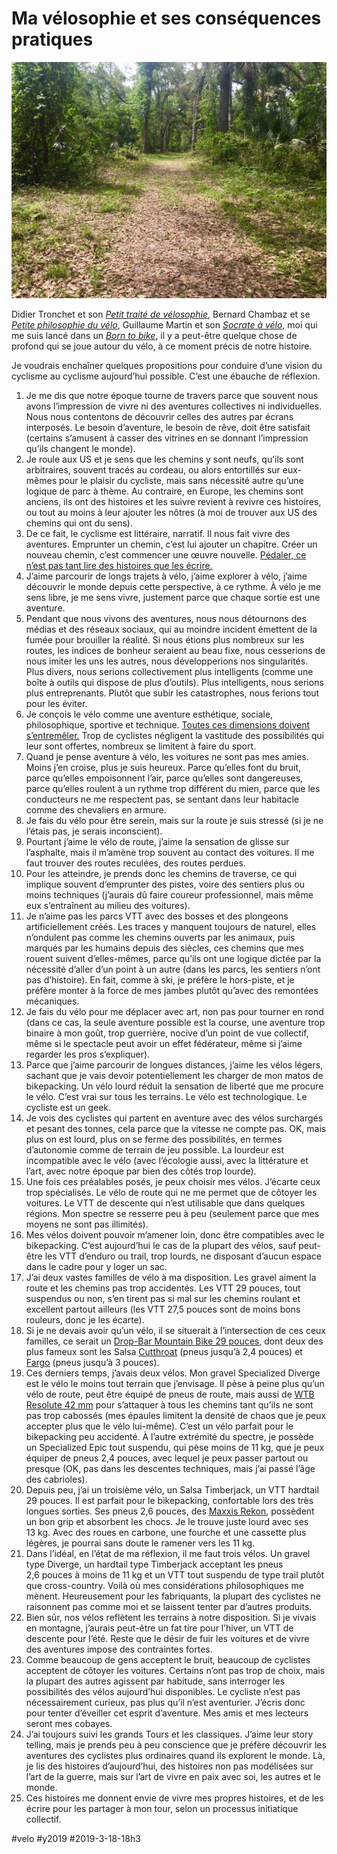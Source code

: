 # Ma vélosophie et ses conséquences pratiques

![L'aventure](_i/IMG_3970.webp)

Didier Tronchet et son [*Petit traité de vélosophie*](https://www.amazon.fr/Petit-trait%C3%A9-v%C3%A9losophie-Didier-TRONCHET/dp/2259227643/), Bernard Chambaz et se [*Petite philosophie du vélo*](https://www.amazon.fr/gp/product/2081331055), Guillaume Martin et son [*Socrate à vélo*](https://www.amazon.fr/Socrate-%C3%A0-v%C3%A9lo-France-philosophes/dp/2246815754/), moi qui me suis lancé dans un *[Born to bike](../../page/borntobike)*, il y a peut-être quelque chose de profond qui se joue autour du vélo, à ce moment précis de notre histoire.

Je voudrais enchaîner quelques propositions pour conduire d’une vision du cyclisme au cyclisme aujourd’hui possible. C’est une ébauche de réflexion.

1. Je me dis que notre époque tourne de travers parce que souvent nous avons l’impression de vivre ni des aventures collectives ni individuelles. Nous nous contentons de découvrir celles des autres par écrans interposés. Le besoin d’aventure, le besoin de rêve, doit être satisfait (certains s’amusent à casser des vitrines en se donnant l’impression qu’ils changent le monde).
2. Je roule aux US et je sens que les chemins y sont neufs, qu’ils sont arbitraires, souvent tracés au cordeau, ou alors entortillés sur eux-mêmes pour le plaisir du cycliste, mais sans nécessité autre qu’une logique de parc à thème. Au contraire, en Europe, les chemins sont anciens, ils ont des histoires et les suivre revient à revivre ces histoires, ou tout au moins à leur ajouter les nôtres (à moi de trouver aux US des chemins qui ont du sens).
3. De ce fait, le cyclisme est littéraire, narratif. Il nous fait vivre des aventures. Emprunter un chemin, c’est lui ajouter un chapitre. Créer un nouveau chemin, c’est commencer une œuvre nouvelle. [Pédaler, ce n’est pas tant lire des histoires que les écrire.](../2/le-velo-comme-ecriture.md)
4. J’aime parcourir de longs trajets à vélo, j’aime explorer à vélo, j’aime découvrir le monde depuis cette perspective, à ce rythme. À vélo je me sens libre, je me sens vivre, justement parce que chaque sortie est une aventure.
5. Pendant que nous vivons des aventures, nous nous détournons des médias et des réseaux sociaux, qui au moindre incident émettent de la fumée pour brouiller la réalité. Si nous étions plus nombreux sur les routes, les indices de bonheur seraient au beau fixe, nous cesserions de nous imiter les uns les autres, nous développerions nos singularités. Plus divers, nous serions collectivement plus intelligents (comme une boîte à outils qui dispose de plus d’outils). Plus intelligents, nous serions plus entreprenants. Plutôt que subir les catastrophes, nous ferions tout pour les éviter.
6. Je conçois le vélo comme une aventure esthétique, sociale, philosophique, sportive et technique. [Toutes ces dimensions doivent s’entremêler.](../../2018/11/lart-du-velo.md) Trop de cyclistes négligent la vastitude des possibilités qui leur sont offertes, nombreux se limitent à faire du sport.
7. Quand je pense aventure à vélo, les voitures ne sont pas mes amies. Moins j’en croise, plus je suis heureux. Parce qu’elles font du bruit, parce qu’elles empoisonnent l’air, parce qu’elles sont dangereuses, parce qu’elles roulent à un rythme trop différent du mien, parce que les conducteurs ne me respectent pas, se sentant dans leur habitacle comme des chevaliers en armure.
8. Je fais du vélo pour être serein, mais sur la route je suis stressé (si je ne l’étais pas, je serais inconscient).
9. Pourtant j’aime le vélo de route, j’aime la sensation de glisse sur l’asphalte, mais il m’amène trop souvent au contact des voitures. Il me faut trouver des routes reculées, des routes perdues.
10. Pour les atteindre, je prends donc les chemins de traverse, ce qui implique souvent d’emprunter des pistes, voire des sentiers plus ou moins techniques (j’aurais dû faire coureur professionnel, mais même eux s’entraînent au milieu des voitures).
11. Je n’aime pas les parcs VTT avec des bosses et des plongeons artificiellement créés. Les traces y manquent toujours de naturel, elles n’ondulent pas comme les chemins ouverts par les animaux, puis marqués par les humains depuis des siècles, ces chemins que mes rouent suivent d’elles-mêmes, parce qu’ils ont une logique dictée par la nécessité d’aller d’un point à un autre (dans les parcs, les sentiers n’ont pas d’histoire). En fait, comme à ski, je préfère le hors-piste, et je préfère monter à la force de mes jambes plutôt qu’avec des remontées mécaniques.
12. Je fais du vélo pour me déplacer avec art, non pas pour tourner en rond (dans ce cas, la seule aventure possible est la course, une aventure trop binaire à mon goût, trop guerrière, nocive d’un point de vue collectif, même si le spectacle peut avoir un effet fédérateur, même si j’aime regarder les pros s’expliquer).
13. Parce que j’aime parcourir de longues distances, j’aime les vélos légers, sachant que je vais devoir potentiellement les charger de mon matos de bikepacking. Un vélo lourd réduit la sensation de liberté que me procure le vélo. C’est vrai sur tous les terrains. Le vélo est technologique. Le cycliste est un geek.
14. Je vois des cyclistes qui partent en aventure avec des vélos surchargés et pesant des tonnes, cela parce que la vitesse ne compte pas. OK, mais plus on est lourd, plus on se ferme des possibilités, en termes d’autonomie comme de terrain de jeu possible. La lourdeur est incompatible avec le vélo (avec l’écologie aussi, avec la littérature et l’art, avec notre époque par bien des côtés trop lourde).
15. Une fois ces préalables posés, je peux choisir mes vélos. J’écarte ceux trop spécialisés. Le vélo de route qui ne me permet que de côtoyer les voitures. Le VTT de descente qui n’est utilisable que dans quelques régions. Mon spectre se resserre peu à peu (seulement parce que mes moyens ne sont pas illimités).
16. Mes vélos doivent pouvoir m’amener loin, donc être compatibles avec le bikepacking. C’est aujourd’hui le cas de la plupart des vélos, sauf peut-être les VTT d’enduro ou trail, trop lourds, ne disposant d’aucun espace dans le cadre pour y loger un sac.
17. J’ai deux vastes familles de vélo à ma disposition. Les gravel aiment la route et les chemins pas trop accidentés. Les VTT 29 pouces, tout suspendus ou non, s’en tirent pas si mal sur les chemins roulant et excellent partout ailleurs (les VTT 27,5 pouces sont de moins bons rouleurs, donc je les écarte).
18. Si je ne devais avoir qu’un vélo, il se situerait à l’intersection de ces ceux familles, ce serait un [Drop-Bar Mountain Bike 29 pouces](http://www.bikepacking.com/index/drop-bar-mountain-bikes-29er/), dont deux des plus fameux sont les Salsa [Cutthroat](https://salsacycles.com/bikes/cutthroat/2019_cutthroat_force_1) (pneus jusqu’à 2,4 pouces) et [Fargo](https://salsacycles.com/bikes/fargo/2019_fargo_apex_1) (pneus jusqu’à 3 pouces).
19. Ces derniers temps, j’avais deux vélos. Mon gravel Specialized Diverge est le vélo le moins tout terrain que j’envisage. Il pèse à peine plus qu’un vélo de route, peut être équipé de pneus de route, mais aussi de [WTB Resolute 42 mm](https://www.wtb.com/products/resolute) pour s’attaquer à tous les chemins tant qu’ils ne sont pas trop cabossés (mes épaules limitent la densité de chaos que je peux accepter plus que le vélo lui-même). C’est un vélo parfait pour le bikepacking peu accidenté. À l’autre extrémité du spectre, je possède un Specialized Epic tout suspendu, qui pèse moins de 11 kg, que je peux équiper de pneus 2,4 pouces, avec lequel je peux passer partout ou presque (OK, pas dans les descentes techniques, mais j’ai passé l’âge des cabrioles).
20. Depuis peu, j’ai un troisième vélo, un Salsa Timberjack, un VTT hardtail 29 pouces. Il est parfait pour le bikepacking, confortable lors des très longues sorties. Ses pneus 2,6 pouces, des [Maxxis Rekon](https://www.maxxis.com/catalog/tire-559-140-rekon), possèdent un bon grip et absorbent les chocs. Je le trouve juste lourd avec ses 13 kg. Avec des roues en carbone, une fourche et une cassette plus légères, je pourrai sans doute le ramener vers les 11 kg.
21. Dans l’idéal, en l’état de ma réflexion, il me faut trois vélos. Un gravel type Diverge, un hardtail type Timberjack acceptant les pneus 2,6 pouces à moins de 11 kg et un VTT tout suspendu de type trail plutôt que cross-country. Voilà où mes considérations philosophiques me mènent. Heureusement pour les fabriquants, la plupart des cyclistes ne raisonnent pas comme moi et se laissent tenter par d’autres produits.
22. Bien sûr, nos vélos reflètent les terrains à notre disposition. Si je vivais en montagne, j’aurais peut-être un fat tire pour l’hiver, un VTT de descente pour l’été. Reste que le désir de fuir les voitures et de vivre des aventures impose des contraintes fortes.
23. Comme beaucoup de gens acceptent le bruit, beaucoup de cyclistes acceptent de côtoyer les voitures. Certains n’ont pas trop de choix, mais la plupart des autres agissent par habitude, sans interroger les possibilités des vélos aujourd’hui disponibles. Le cycliste n’est pas nécessairement curieux, pas plus qu’il n’est aventurier. J’écris donc pour tenter d’éveiller cet esprit d’aventure. Mes amis et mes lecteurs seront mes cobayes.
24. J’ai toujours suivi les grands Tours et les classiques. J’aime leur story telling, mais je prends peu à peu conscience que je préfère découvrir les aventures des cyclistes plus ordinaires quand ils explorent le monde. Là, je lis des histoires d’aujourd’hui, des histoires non pas modélisées sur l’art de la guerre, mais sur l’art de vivre en paix avec soi, les autres et le monde.
25. Ces histoires me donnent envie de vivre mes propres histoires, et de les écrire pour les partager à mon tour, selon un processus initiatique collectif.


#velo #y2019 #2019-3-18-18h3
